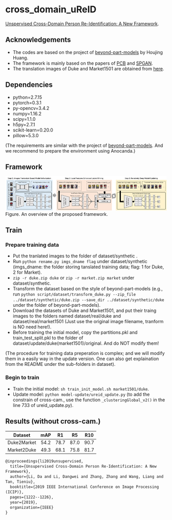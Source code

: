# cross_domain_uReID
[Unspervised Cross-Domain Person Re-Identification: A New Framework](https://ieeexplore.ieee.org/document/8804418).
## Acknowledgements
- The codes are based on the project of [beyond-part-models](https://github.com/huanghoujing/beyond-part-models) by Houjing Huang.
- The framework is mainly based on the papers of [PCB](http://openaccess.thecvf.com/content_ECCV_2018/papers/Yifan_Sun_Beyond_Part_Models_ECCV_2018_paper.pdf) and [SPGAN](http://openaccess.thecvf.com/content_cvpr_2018/papers/Deng_Image-Image_Domain_Adaptation_CVPR_2018_paper.pdf).
- The translation images of Duke and Market1501 are obtained from [here](https://github.com/Simon4Yan/Learning-via-Translation/tree/master/SPGAN). 

## Dependencies

- python=2.7.15
- pytorch=0.3.1
- py-opencv=3.4.2
- numpy=1.16.2
- scipy=1.1.0
- h5py=2.7.1
- scikit-learn=0.20.0
- pillow=5.3.0

(The requirements are similar with the project of [beyond-part-models](https://github.com/huanghoujing/beyond-part-models). And we recommend to prepare the environment using Anocanda.)

## Framework
![Figure for the framework](https://github.com/dli2016/cross_domain_uReID/blob/master/uReID-framework.png)
Figure. An overview of the proposed framework.

## Train

### Prepare training data
- Put the tranlated images to the folder of dataset/synthetic .
- Run `python rename.py imgs_dname flag` under dataset/synthetic (imgs_dname: the folder storing tanslated training data; flag: 1 for Duke, 2 for Market).
- `zip -r duke.zip duke` or `zip -r market.zip market` under dataset/synthetic.
- Transform the dataset based on the style of beyond-part-models (e.g., run `python script/dataset/transform_duke.py --zip_file ../dataset/synthetic/duke.zip --save_dir ../dataset/synthetic/duke` under the folder of beyond-part-models).
- Download the datasets of Duke and Market1501, and put their traing images to the folders named dataset/real/duke and dataset/real/market1501 (Just use the original image filename, tranform is NO need here!).
- Before training the initial model, copy the partitions.pkl and train_test_split.pkl to the folder of dataset/update/duke(market1501)/original. And do NOT modify them!

(The procedure for training data preperation is complex; and we will modify them in a easily way in the update version. One can also get explaination from the README under the sub-folders in dataset).

### Begin to train
- Train the initial model: `sh train_init_model.sh market1501/duke`.
- Update model: `python model-update/ureid_update.py` (to add the constrain of cross-cam., use the function `_clusteringGlobal_v2()` in the line 733 of ureid_update.py).

## Results (without cross-cam.)

| Dataset | mAP | R1 | R5 | R10|
| :------: | :------: | :------: | :------: | :------: |
| Duke2Market | 54.2 | 78.7 | 87.0 | 90.7 |
| Market2Duke | 49.3 | 68.1 | 75.8 | 81.7 |

```text
@inproceedings{li2019unsupervised,
  title={Unsupervised Cross-Domain Person Re-Identification: A New Framework},
  author={Li, Da and Li, Dangwei and Zhang, Zhang and Wang, Liang and Tan, Tieniu},
  booktitle={2019 IEEE International Conference on Image Processing (ICIP)},
  pages={1222--1226},
  year={2019},
  organization={IEEE}
}
```
